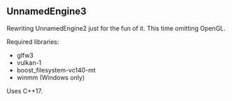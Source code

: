 UnnamedEngine3
---
Rewriting UnnamedEngine2 just for the fun of it. This time omitting OpenGL.

Required libraries:
- glfw3
- vulkan-1
- boost_filesystem-vc140-mt
- winmm (Windows only)

Uses C++17.